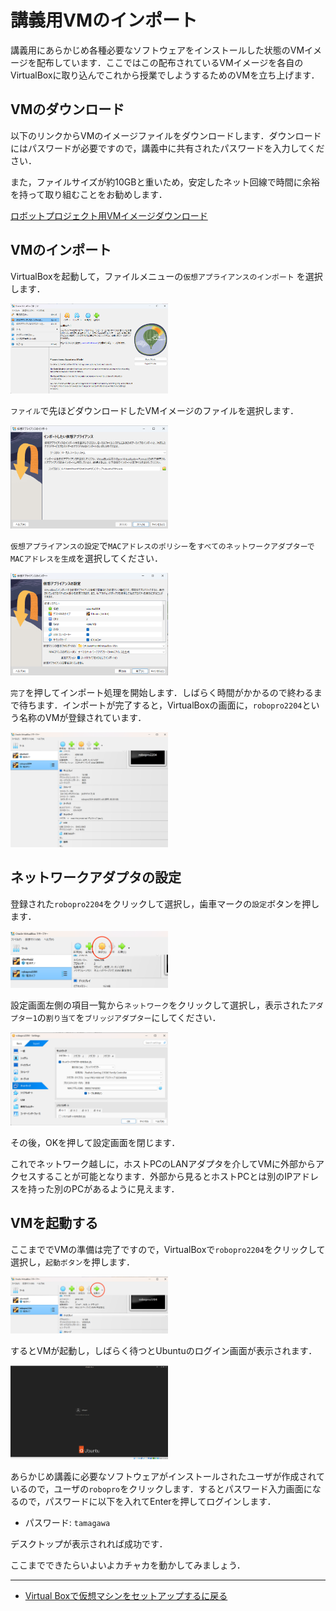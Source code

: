 # 講義用VMのインポート
講義用にあらかじめ各種必要なソフトウェアをインストールした状態のVMイメージを配布しています．ここではこの配布されているVMイメージを各自のVirtualBoxに取り込んでこれから授業でしようするためのVMを立ち上げます．

## VMのダウンロード
以下のリンクからVMのイメージファイルをダウンロードします．ダウンロードにはパスワードが必要ですので，講義中に共有されたパスワードを入力してください．

また，ファイルサイズが約10GBと重いため，安定したネット回線で時間に余裕を持って取り組むことをお勧めします．

[ロボットプロジェクト用VMイメージダウンロード](https://gofile.me/7uBkJ/M2g27SO3w)

## VMのインポート
VirtualBoxを起動して，ファイルメニューの`仮想アプライアンスのインポート` を選択します．

<img src="/imgs/vb_import1.png" width=50%>

`ファイル`で先ほどダウンロードしたVMイメージのファイルを選択します．

<img src="/imgs/vb_import2.png" width=50%>

`仮想アプライアンスの設定`で`MACアドレスのポリシー`を`すべてのネットワークアダプターでMACアドレスを生成`を選択してください．

<img src="/imgs/vb_import3.png" width=50%>

`完了`を押してインポート処理を開始します．しばらく時間がかかるので終わるまで待ちます．インポートが完了すると，VirtualBoxの画面に，`robopro2204`という名称のVMが登録されています．

<img src="/imgs/vb_import4.png" width=50%>

## ネットワークアダプタの設定
登録された`robopro2204`をクリックして選択し，歯車マークの`設定`ボタンを押します．

<img src="/imgs/vb_import5.png" width=50%>

設定画面左側の項目一覧から`ネットワーク`をクリックして選択し，表示された`アダプター1`の`割り当て`を`ブリッジアダプター`にしてください．

<img src="/imgs/vb_import6.png" width=50%>

その後，OKを押して設定画面を閉じます．

これでネットワーク越しに，ホストPCのLANアダプタを介してVMに外部からアクセスすることが可能となります．外部から見るとホストPCとは別のIPアドレスを持った別のPCがあるように見えます．

## VMを起動する
ここまででVMの準備は完了ですので，VirtualBoxで`robopro2204`をクリックして選択し，`起動ボタン`を押します．

<img src="/imgs/vb_import7.png" width=50%>

するとVMが起動し，しばらく待つとUbuntuのログイン画面が表示されます．

<img src="/imgs/vb_import8.png" width=50%>

あらかじめ講義に必要なソフトウェアがインストールされたユーザが作成されているので，ユーザの`robopro`をクリックします．するとパスワード入力画面になるので，パスワードに以下を入れてEnterを押してログインします．

- パスワード: `tamagawa`

デスクトップが表示されれば成功です．

ここまでできたらいよいよカチャカを動かしてみましょう．

---
- [Virtual Boxで仮想マシンをセットアップするに戻る](/windows/vbox.md)